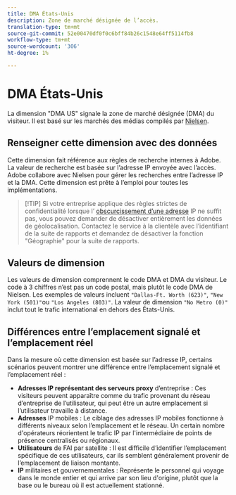 ```yaml
---
title: DMA États-Unis
description: Zone de marché désignée de l’accès.
translation-type: tm+mt
source-git-commit: 52e00470df0f0c6bff84b26c1548e64ff5114fb8
workflow-type: tm+mt
source-wordcount: '306'
ht-degree: 1%

---
```



# DMA États-Unis

La dimension &quot;DMA US&quot; signale la zone de marché désignée (DMA) du visiteur. Il est basé sur les marchés des médias compilés par [Nielsen](https://www.nielsen.com/us/en/intl-campaigns/dma-maps/).

## Renseigner cette dimension avec des données

Cette dimension fait référence aux règles de recherche internes à Adobe. La valeur de recherche est basée sur l’adresse IP envoyée avec l’accès. Adobe collabore avec Nielsen pour gérer les recherches entre l’adresse IP et la DMA. Cette dimension est prête à l’emploi pour toutes les implémentations.

> [!TIP] Si votre entreprise applique des règles strictes de confidentialité lorsque l’ [obscurcissement d’une adresse](/help/admin/admin/general-acct-settings-admin.md) IP ne suffit pas, vous pouvez demander de désactiver entièrement les données de géolocalisation. Contactez le service à la clientèle avec l’identifiant de la suite de rapports et demandez de désactiver la fonction &quot;Géographie&quot; pour la suite de rapports.

## Valeurs de dimension

Les valeurs de dimension comprennent le code DMA et DMA du visiteur. Le code à 3 chiffres n’est pas un code postal, mais plutôt le code DMA de Nielsen. Les exemples de valeurs incluent `"Dallas-Ft. Worth (623)"`, `"New York (501)"`ou `"Los Angeles (803)"`. La valeur de dimension `"No Metro (0)"` inclut tout le trafic international en dehors des États-Unis.

## Différences entre l’emplacement signalé et l’emplacement réel

Dans la mesure où cette dimension est basée sur l’adresse IP, certains scénarios peuvent montrer une différence entre l’emplacement signalé et l’emplacement réel :

* **Adresses IP représentant des serveurs proxy** d’entreprise : Ces visiteurs peuvent apparaître comme du trafic provenant du réseau d’entreprise de l’utilisateur, qui peut être un autre emplacement si l’utilisateur travaille à distance.
* **Adresses** IP mobiles : Le ciblage des adresses IP mobiles fonctionne à différents niveaux selon l’emplacement et le réseau. Un certain nombre d&#39;opérateurs réorientent le trafic IP par l&#39;intermédiaire de points de présence centralisés ou régionaux.
* **Utilisateurs** de FAI par satellite : Il est difficile d’identifier l’emplacement spécifique de ces utilisateurs, car ils semblent généralement provenir de l’emplacement de liaison montante.
* **IP** militaires et gouvernementales : Représente le personnel qui voyage dans le monde entier et qui arrive par son lieu d&#39;origine, plutôt que la base ou le bureau où il est actuellement stationné.
